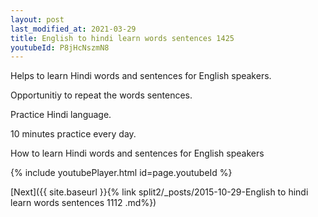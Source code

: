 ```yaml
---
layout: post
last_modified_at: 2021-03-29
title: English to hindi learn words sentences 1425 
youtubeId: P8jHcNszmN8
---
```

 
 
Helps to learn Hindi words and sentences for English speakers.

Opportunitiy to repeat the words sentences. 

Practice Hindi language. 
 
10 minutes practice every day. 
 
How to learn Hindi words and sentences for English speakers 
 
{% include youtubePlayer.html id=page.youtubeId %}
 
 
[Next]({{ site.baseurl }}{% link  split2/_posts/2015-10-29-English to hindi learn words sentences 1112 .md%})
 
